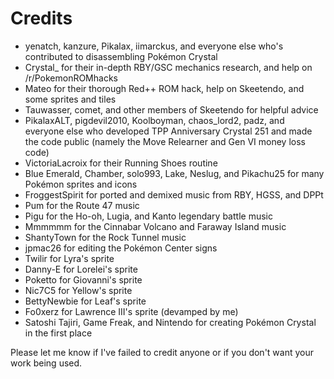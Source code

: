 # Credits

* yenatch, kanzure, Pikalax, iimarckus, and everyone else who's contributed to disassembling Pokémon Crystal
* Crystal_ for their in-depth RBY/GSC mechanics research, and help on /r/PokemonROMhacks
* Mateo for their thorough Red++ ROM hack, help on Skeetendo, and some sprites and tiles
* Tauwasser, comet, and other members of Skeetendo for helpful advice
* PikalaxALT, pigdevil2010, Koolboyman, chaos_lord2, padz, and everyone else who developed TPP Anniversary Crystal 251 and made the code public (namely the Move Relearner and Gen VI money loss code)
* VictoriaLacroix for their Running Shoes routine
* Blue Emerald, Chamber, solo993, Lake, Neslug, and Pikachu25 for many Pokémon sprites and icons
* FroggestSpirit for ported and demixed music from RBY, HGSS, and DPPt
* Pum for the Route 47 music
* Pigu for the Ho-oh, Lugia, and Kanto legendary battle music
* Mmmmmm for the Cinnabar Volcano and Faraway Island music
* ShantyTown for the Rock Tunnel music
* jpmac26 for editing the Pokémon Center signs
* Twilir for Lyra's sprite
* Danny-E for Lorelei's sprite
* Poketto for Giovanni's sprite
* Nic7C5 for Yellow's sprite
* BettyNewbie for Leaf's sprite
* Fo0xerz for Lawrence III's sprite (devamped by me)
* Satoshi Tajiri, Game Freak, and Nintendo for creating Pokémon Crystal in the first place

Please let me know if I've failed to credit anyone or if you don't want your work being used.
